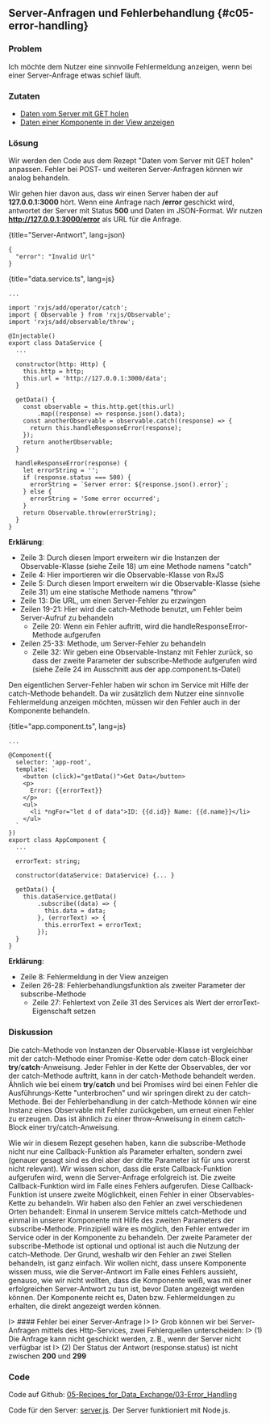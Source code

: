 ## Server-Anfragen und Fehlerbehandlung {#c05-error-handling}

### Problem

Ich möchte dem Nutzer eine sinnvolle Fehlermeldung anzeigen, wenn bei einer Server-Anfrage etwas schief läuft.

### Zutaten
* [Daten vom Server mit GET holen](#c05-get-data)
* [Daten einer Komponente in der View anzeigen](#c03-show-data)

### Lösung

Wir werden den Code aus dem Rezept "Daten vom Server mit GET holen" anpassen.
Fehler bei POST- und weiteren Server-Anfragen können wir analog behandeln.

Wir gehen hier davon aus, dass wir einen Server haben der auf __127.0.0.1:3000__ hört.
Wenn eine Anfrage nach __/error__ geschickt wird, antwortet der Server mit Status __500__ und Daten im JSON-Format.
Wir nutzen __http://127.0.0.1:3000/error__ als URL für die Anfrage.

{title="Server-Antwort", lang=json}
```
{
  "error": "Invalid Url"
}
```

{title="data.service.ts", lang=js}
```
...

import 'rxjs/add/operator/catch';
import { Observable } from 'rxjs/Observable';
import 'rxjs/add/observable/throw';

@Injectable()
export class DataService {
  ...

  constructor(http: Http) {
    this.http = http;
    this.url = 'http://127.0.0.1:3000/data';
  }

  getData() {
    const observable = this.http.get(this.url)
        .map((response) => response.json().data);
    const anotherObservable = observable.catch((response) => {
      return this.handleResponseError(response);
    });
    return anotherObservable;
  }

  handleResponseError(response) {
    let errorString = '';
    if (response.status === 500) {
      errorString = `Server error: ${response.json().error}`;
    } else {
      errorString = 'Some error occurred';
    }
    return Observable.throw(errorString);
  }
}
```

__Erklärung__:

* Zeile 3: Durch diesen Import erweitern wir die Instanzen der Observable-Klasse (siehe Zeile 18) um eine Methode namens "catch"
* Zeile 4: Hier importieren wir die Observable-Klasse von RxJS
* Zeile 5: Durch diesen Import erweitern wir die Observable-Klasse (siehe Zeile 31) um eine statische Methode namens "throw"
* Zeile 13: Die URL, um einen Server-Fehler zu erzwingen
* Zeilen 19-21: Hier wird die catch-Methode benutzt, um Fehler beim Server-Aufruf zu behandeln
  * Zeile 20: Wenn ein Fehler auftritt, wird die handleResponseError-Methode aufgerufen
* Zeilen 25-33: Methode, um Server-Fehler zu behandeln
  * Zeile 32: Wir geben eine Observable-Instanz mit Fehler zurück, so dass der zweite Parameter der subscribe-Methode aufgerufen wird (siehe Zeile 24 im Ausschnitt aus der app.component.ts-Datei)


Den eigentlichen Server-Fehler haben wir schon im Service mit Hilfe der catch-Methode behandelt.
Da wir zusätzlich dem Nutzer eine sinnvolle Fehlermeldung anzeigen möchten, müssen wir den Fehler auch in der Komponente behandeln.

{title="app.component.ts", lang=js}
```
...

@Component({
  selector: 'app-root',
  template: `
    <button (click)="getData()">Get Data</button>
    <p>
      Error: {{errorText}}
    </p>
    <ul>
      <li *ngFor="let d of data">ID: {{d.id}} Name: {{d.name}}</li>
    </ul>
  `
})
export class AppComponent {
  ...

  errorText: string;

  constructor(dataService: DataService) {... }

  getData() {
    this.dataService.getData()
        .subscribe((data) => {
          this.data = data;
        }, (errorText) => {
          this.errorText = errorText;
        });
  }
}
```

__Erklärung__:

* Zeile 8: Fehlermeldung in der View anzeigen
* Zeilen 26-28: Fehlerbehandlungsfunktion als zweiter Parameter der subscribe-Methode
  * Zeile 27: Fehlertext von Zeile 31 des Services als Wert der errorText-Eigenschaft setzen

### Diskussion

Die catch-Methode von Instanzen der Observable-Klasse ist vergleichbar mit der catch-Methode einer Promise-Kette oder dem catch-Block einer __try__/__catch__-Anweisung.
Jeder Fehler in der Kette der Observables, der vor der catch-Methode auftritt, kann in der catch-Methode behandelt werden.
Ähnlich wie bei einem __try__/__catch__ und bei Promises wird bei einen Fehler die Ausführungs-Kette "unterbrochen" und wir springen direkt zu der catch-Methode.
Bei der Fehlerbehandlung in der catch-Methode können wir eine Instanz eines Observable mit Fehler zurückgeben, um erneut einen Fehler zu erzeugen.
Das ist ähnlich zu einer throw-Anweisung in einem catch-Block einer try/catch-Anweisung.

Wie wir in diesem Rezept gesehen haben, kann die subscribe-Methode nicht nur eine Callback-Funktion als Parameter erhalten, sondern zwei (genauer gesagt sind es drei aber der dritte Parameter ist für uns vorerst nicht relevant).
Wir wissen schon, dass die erste Callback-Funktion aufgerufen wird, wenn die Server-Anfrage erfolgreich ist.
Die zweite Callback-Funktion wird im Falle eines Fehlers aufgerufen.
Diese Callback-Funktion ist unsere zweite Möglichkeit, einen Fehler in einer Observables-Kette zu behandeln.
Wir haben also den Fehler an zwei verschiedenen Orten behandelt:
Einmal in unserem Service mittels catch-Methode und einmal in unserer Komponente mit Hilfe des zweiten Parameters der subscribe-Methode.
Prinzipiell wäre es möglich, den Fehler entweder im Service oder in der Komponente zu behandeln.
Der zweite Parameter der subscribe-Methode ist optional und optional ist auch die Nutzung der catch-Methode.
Der Grund, weshalb wir den Fehler an zwei Stellen behandeln, ist ganz einfach.
Wir wollen nicht, dass unsere Komponente wissen muss, wie die Server-Antwort im Falle eines Fehlers aussieht, genauso, wie wir nicht wollten, dass die Komponente weiß, was mit einer erfolgreichen Server-Antwort zu tun ist, bevor Daten angezeigt werden können.
Der Komponente reicht es, Daten bzw. Fehlermeldungen zu erhalten, die direkt angezeigt werden können.

I> #### Fehler bei einer Server-Anfrage
I>
I> Grob können wir bei Server-Anfragen mittels des Http-Services, zwei Fehlerquellen unterscheiden:
I> (1) Die Anfrage kann nicht geschickt werden, z. B., wenn der Server nicht verfügbar ist
I> (2) Der Status der Antwort (response.status) ist nicht zwischen __200__ und __299__

### Code

Code auf Github: [05-Recipes\_for\_Data\_Exchange/03-Error\_Handling](https://github.com/jsperts/angular2_kochbuch_code/tree/master/05-Recipes_for_Data_Exchange/03-Error_Handling)

Code für den Server: [server.js](https://github.com/jsperts/angular2_kochbuch_code/tree/master/05-Recipes_for_Data_Exchange/server.js). Der Server funktioniert mit Node.js.


